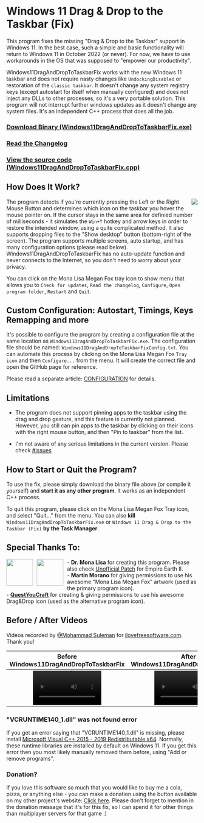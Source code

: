 # Windows 11 Drag & Drop to the Taskbar (Fix)

This program fixes the missing "Drag & Drop to the Taskbar" support in Windows 11. In the best case, such a simple and basic functionality will return to Windows 11 in October 2022 (or never). For now, we have to use workarounds in the OS that was supposed to "empower our productivity".

Windows11DragAndDropToTaskbarFix works with the new Windows 11 taskbar and does not require nasty changes like `UndockingDisabled` or restoration of the `classic taskbar`. It doesn't change any system registry keys (except autostart for itself when manually configured) and does not inject any DLLs to other processes, so it's a very portable solution. This program will not interrupt further windows updates as it doesn't change any system files. It's an independent C++ process that does all the job.

### [Download Binary (Windows11DragAndDropToTaskbarFix.exe)](https://github.com/HerMajestyDrMona/Windows11DragAndDropToTaskbarFix/releases/)

### [Read the Changelog](https://github.com/HerMajestyDrMona/Windows11DragAndDropToTaskbarFix/blob/main/CHANGELOG.md)

### [View the source code (Windows11DragAndDropToTaskbarFix.cpp)](https://github.com/HerMajestyDrMona/Windows11DragAndDropToTaskbarFix/blob/main/Windows11DragAndDropToTaskbarFix/Windows11DragAndDropToTaskbarFix.cpp)


## **How Does It Work?**
<a href="https://github.com/HerMajestyDrMona/Windows11DragAndDropToTaskbarFix/releases/"><img align="right" src="https://user-images.githubusercontent.com/24290461/140068775-473a45f7-1f6a-4b10-8664-e5f8d49440ab.png"></a>

The program detects if you're currently pressing the Left or the Right Mouse Button and determines which icon on the taskbar you hover the mouse pointer on. If the cursor stays in the same area for definied number of milliseconds - it simulates the `Win+T` hotkey and arrow keys in order to restore the intended window, using a quite complicated method. It also supports dropping files to the "Show desktop" button (bottom-right of the screen). The program supports multiple screens, auto startup, and has many configuration options (please read below). Windows11DragAndDropToTaskbarFix has no auto-update function and never connects to the Internet, so you don't need to worry about your privacy.

You can click on the Mona Lisa Megan Fox tray icon to show menu that allows you to `Check for updates`, `Read the changelog`, `Configure`, `Open program folder`, `Restart` and `Quit`.
<br>

## **Custom Configuration: Autostart, Timings, Keys Remapping and more**
It's possible to configure the program by creating a configuration file at the same location as `Windows11DragAndDropToTaskbarFix.exe`. The configuration file should be named: `Windows11DragAndDropToTaskbarFixConfig.txt`. You can automate this process by clicking on the Mona Lisa Megan Fox `Tray icon` and then `Configure...` from the menu. It will create the correct file and open the GitHub page for reference.

Please read a separate article: [CONFIGURATION](https://github.com/HerMajestyDrMona/Windows11DragAndDropToTaskbarFix/blob/main/CONFIGURATION.md) for details.


## **Limitations**
- The program does not support pinning apps to the taskbar using the drag and drop gesture, and this feature is currently not planned. However, you still can pin apps to the taskbar by clicking on their icons with the right mouse button, and then "Pin to taskbar" from the list.

- I'm not aware of any serious limitations in the current version. Please check [#issues](https://github.com/HerMajestyDrMona/Windows11DragAndDropToTaskbarFix/issues)


## **How to Start or Quit the Program?**

To use the fix, please simply download the binary file above (or compile it yourself) and **start it as any other program**. It works as an independent C++ process.

To quit this program, please click on the Mona Lisa Megan Fox Tray icon, and select "Quit..." from the menu. You can also **kill** `Windows11DragAndDropToTaskbarFix.exe` or `Windows 11 Drag & Drop to the Taskbar (Fix)` **by the Task Manager**.


## Special Thanks To:
<a href="#special-thanks-to"><img align="left" style="margin-right: 10px" height="70px" src="https://user-images.githubusercontent.com/24290461/140594900-93d603d1-4fbc-4865-a211-fcab1de5507d.png"></a>
<a href="#special-thanks-to"><img align="left" style="margin-right: 10px" height="70px" src="https://i2.paste.pics/ea2d73e4af9ae540603fbb5b3012ae07.png"></a>
    - **Dr. Mona Lisa** for creating this program. Please also check [Unofficial Patch](https://ee2.eu/patch/) for Empire Earth II.
     <br>
    - **Martin Morano** for giving permissions to use his awesome "Mona Lisa Megan Fox" artwork (used as the primary program icon).
     <br>
    - **[QuestYouCraft](https://github.com/QuestYouCraft)** for creating & giving permissions to use his awesome Drag&Drop icon (used as the alternative program icon).
    <br>

## Before / After Videos

Videos recorded by [@Mohammad Suleman](https://www.ilovefreesoftware.com/author/suleman_ilfs) for [ilovefreesoftware.com](https://www.ilovefreesoftware.com/19/windows/how-to-enable-drag-drop-support-in-windows-11-taskbar.html). Thank you!

Before Windows11DragAndDropToTaskbarFix | After Windows11DragAndDropToTaskbarFix
:-: | :-:
<video src='https://user-images.githubusercontent.com/24290461/140594641-6975cb11-9a1b-434f-a67f-e3cf339366b7.mp4' width=180/> | <video src='https://user-images.githubusercontent.com/24290461/140594643-4f4f01e5-0382-4781-90d6-eafb1d55f361.mp4' width=180/>


### "VCRUNTIME140_1.dll" was not found error
If you get an error saying that "VCRUNTIME140_1.dll" is missing, please install [Microsoft Visual C++ 2015 - 2019 Redistributable x64](https://aka.ms/vs/16/release/vc_redist.x64.exe). Normally, these runtime libraries are installed by default on Windows 11. If you get this error then you most likely manually removed them before, using "Add or remove programs".

### **Donation?**

If you love this software so much that you would like to buy me a cola, pizza, or anything else - you can make a donation using the button available on my other project's website: [Click here](https://ee2.eu/overview/#donate). Please don't forget to mention in the donation message that it's for this fix, so I can spend it for other things than multiplayer servers for that game :)

